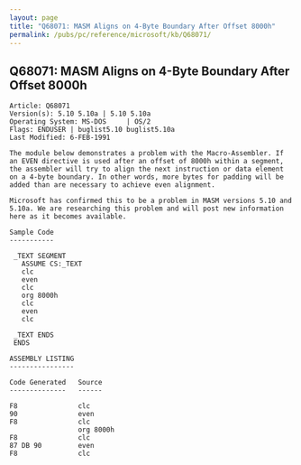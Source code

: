 ```yaml
---
layout: page
title: "Q68071: MASM Aligns on 4-Byte Boundary After Offset 8000h"
permalink: /pubs/pc/reference/microsoft/kb/Q68071/
---
```


## Q68071: MASM Aligns on 4-Byte Boundary After Offset 8000h

	Article: Q68071
	Version(s): 5.10 5.10a | 5.10 5.10a
	Operating System: MS-DOS     | OS/2
	Flags: ENDUSER | buglist5.10 buglist5.10a
	Last Modified: 6-FEB-1991
	
	The module below demonstrates a problem with the Macro-Assembler. If
	an EVEN directive is used after an offset of 8000h within a segment,
	the assembler will try to align the next instruction or data element
	on a 4-byte boundary. In other words, more bytes for padding will be
	added than are necessary to achieve even alignment.
	
	Microsoft has confirmed this to be a problem in MASM versions 5.10 and
	5.10a. We are researching this problem and will post new information
	here as it becomes available.
	
	Sample Code
	-----------
	
	 _TEXT SEGMENT
	   ASSUME CS:_TEXT
	   clc
	   even
	   clc
	   org 8000h
	   clc
	   even
	   clc
	
	 _TEXT ENDS
	 ENDS
	
	ASSEMBLY LISTING
	----------------
	
	Code Generated   Source
	--------------   ------
	
	F8               clc
	90               even
	F8               clc
	                 org 8000h
	F8               clc
	87 DB 90         even
	F8               clc
